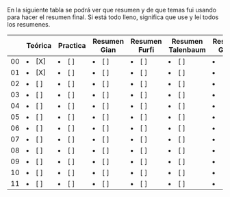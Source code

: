 En la siguiente tabla se podrá ver que resumen y de que temas fui usando para hacer el resumen final. Si está todo lleno, significa que use y leí todos los resumenes.


| |Teórica | Practica | Resumen Gian | Resumen Furfi | Resumen Talenbaum | Resumen Guido | Mis Resumenes |	Preguntas
|---------|----------|--------------|---------------|-------------------|---------------|---------------| ---------------| ---------------|
| 00 | <li> [X] </li> | <li>[ ]</li> | <li> [ ] </li> | <li> [ ] </li> | <li> [ ] </li> | <li> [ ] </li> | <li> [ ] </li> | <li> [ ] </li> |
| 01 | <li> [X] </li> | <li> [ ] </li> | <li> [ ] </li> | <li> [ ] </li> | <li> [ ] </li> | <li> [ ] </li> | <li> [ ] </li> | <li> [ ] </li> |
| 02 | <li> [ ] </li> | <li> [ ] </li> | <li> [ ] </li> | <li> [ ] </li> | <li> [ ] </li> | <li> [ ] </li> | <li> [ ] </li> | <li> [ ] </li> |
| 03 | <li> [ ] </li> | <li> [ ] </li> | <li> [ ] </li> | <li> [ ] </li> | <li> [ ] </li> | <li> [ ] </li> | <li> [ ] </li> | <li> [ ] </li> |
| 04 | <li> [ ] </li> | <li> [ ] </li> | <li> [ ] </li> | <li> [ ] </li> | <li> [ ] </li> | <li> [ ] </li> | <li> [ ] </li> | <li> [ ] </li> |
| 05 | <li> [ ] </li> | <li> [ ] </li> | <li> [ ] </li> | <li> [ ] </li> | <li> [ ] </li> | <li> [ ] </li> | <li> [ ] </li> | <li> [ ] </li> |
| 06 | <li> [ ] </li> | <li> [ ] </li> | <li> [ ] </li> | <li> [ ] </li> | <li> [ ] </li> | <li> [ ] </li> | <li> [ ] </li> | <li> [ ] </li> |
| 07 | <li> [ ] </li> | <li> [ ] </li> | <li> [ ] </li> | <li> [ ] </li> | <li> [ ] </li> | <li> [ ] </li> | <li> [ ] </li> | <li> [ ] </li> |
| 08 | <li> [ ] </li> | <li> [ ] </li> | <li> [ ] </li> | <li> [ ] </li> | <li> [ ] </li> | <li> [ ] </li> | <li> [ ] </li> | <li> [ ] </li> |
| 09 | <li> [ ] </li> | <li> [ ] </li> | <li> [ ] </li> | <li> [ ] </li> | <li> [ ] </li> | <li> [ ] </li> | <li> [ ] </li> | <li> [ ] </li> |
| 10 | <li> [ ] </li> | <li> [ ] </li> | <li> [ ] </li> | <li> [ ] </li> | <li> [ ] </li> | <li> [ ] </li> | <li> [ ] </li> | <li> [ ] </li> |
| 11 | <li> [ ] </li> | <li> [ ] </li> | <li> [ ] </li> | <li> [ ] </li> | <li> [ ] </li> | <li> [ ] </li> | <li> [ ] </li> | <li> [ ] </li> |
 

